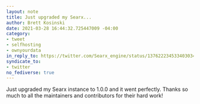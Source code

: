 ```yaml
---
layout: note
title: Just upgraded my Searx...
author: Brett Kosinski
date: 2021-03-28 16:44:32.725447009 -04:00
category:
- tweet
- selfhosting
- ownyourdata
in_reply_to: https://twitter.com/Searx_engine/status/1376222345334030341
syndicate_to:
- twitter
no_fediverse: true
---
```

Just upgraded my Searx instance to 1.0.0 and it went perfectly.  Thanks so much to all the maintainers and contributors for their hard work!